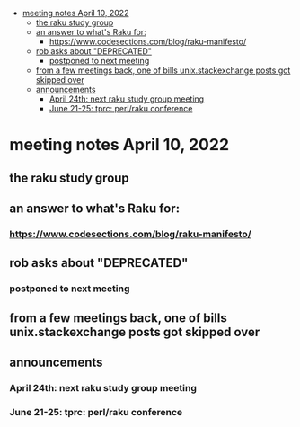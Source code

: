 - [meeting notes April 10, 2022](#org8fe0402)
  - [the raku study group](#orgeb7debd)
  - [an answer to what's Raku for:](#orgb0cd2ee)
    - [<https://www.codesections.com/blog/raku-manifesto/>](#org2d69657)
  - [rob asks about "DEPRECATED"](#org32eccc2)
    - [postponed to next meeting](#org21de834)
  - [from a few meetings back, one of bills unix.stackexchange posts got skipped over](#org07a109b)
  - [announcements](#orge7a5d2e)
    - [April 24th: next raku study group meeting](#org893bbfc)
    - [June 21-25: tprc: perl/raku conference](#orgdcc2aec)


<a id="org8fe0402"></a>

# meeting notes April 10, 2022


<a id="orgeb7debd"></a>

## the raku study group


<a id="orgb0cd2ee"></a>

## an answer to what's Raku for:


<a id="org2d69657"></a>

### <https://www.codesections.com/blog/raku-manifesto/>


<a id="org32eccc2"></a>

## rob asks about "DEPRECATED"


<a id="org21de834"></a>

### postponed to next meeting


<a id="org07a109b"></a>

## from a few meetings back, one of bills unix.stackexchange posts got skipped over


<a id="orge7a5d2e"></a>

## announcements


<a id="org893bbfc"></a>

### April 24th: next raku study group meeting


<a id="orgdcc2aec"></a>

### June 21-25: tprc: perl/raku conference
